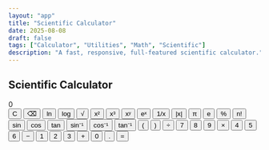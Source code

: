 ```yaml
---
layout: "app"
title: "Scientific Calculator"
date: 2025-08-08
draft: false
tags: ["Calculator", "Utilities", "Math", "Scientific"]
description: "A fast, responsive, full-featured scientific calculator."
---
```


<main class="min-vh-100 d-flex align-items-center justify-content-center">
  <div class="calc-wrap">
    <section class="card shadow-lg border-0 h-100">
      <div class="card-header bg-transparent">
        <h1 class="h4 mb-0 text-center">Scientific Calculator</h1>
      </div>
      <div class="card-body">
        <div id="display" class="calc-display" role="status" aria-live="polite" aria-atomic="true">0</div>
        <div id="keys" class="calc-grid mt-3">
          <button type="button" class="btn btn-secondary" data-action="clear">C</button>
          <button type="button" class="btn btn-secondary" data-action="backspace">⌫</button>
          <button type="button" class="btn btn-primary" data-fn="ln">ln</button>
          <button type="button" class="btn btn-primary" data-fn="log">log</button>
          <button type="button" class="btn btn-primary" data-fn="sqrt">√</button>
          <button type="button" class="btn btn-primary" data-fn="x2">x²</button>
          <button type="button" class="btn btn-primary" data-fn="x3">x³</button>
          <button type="button" class="btn btn-primary" data-fn="pow">xʸ</button>
          <button type="button" class="btn btn-primary" data-fn="exp">eˣ</button>
          <button type="button" class="btn btn-primary" data-fn="recip">1/x</button>
          <button type="button" class="btn btn-primary" data-fn="abs">|x|</button>
          <button type="button" class="btn btn-primary" data-fn="pi">π</button>
          <button type="button" class="btn btn-primary" data-fn="e">e</button>
          <button type="button" class="btn btn-primary" data-fn="percent">%</button>
          <button type="button" class="btn btn-primary" data-fn="factorial">n!</button>
          <button type="button" class="btn btn-primary" data-fn="sin">sin</button>
          <button type="button" class="btn btn-primary" data-fn="cos">cos</button>
          <button type="button" class="btn btn-primary" data-fn="tan">tan</button>
          <button type="button" class="btn btn-primary" data-fn="arcsin">sin⁻¹</button>
          <button type="button" class="btn btn-primary" data-fn="arccos">cos⁻¹</button>
          <button type="button" class="btn btn-primary" data-fn="arctan">tan⁻¹</button>
          <button type="button" class="btn btn-primary" data-op="(">(</button>
          <button type="button" class="btn btn-primary" data-op=")">)</button>
          <button type="button" class="btn btn-primary" data-op="÷">÷</button>
          <button type="button" class="btn btn-light" data-digit="7">7</button>
          <button type="button" class="btn btn-light" data-digit="8">8</button>
          <button type="button" class="btn btn-light" data-digit="9">9</button>
          <button type="button" class="btn btn-primary" data-op="×">×</button>
          <button type="button" class="btn btn-light" data-digit="4">4</button>
          <button type="button" class="btn btn-light" data-digit="5">5</button>
          <button type="button" class="btn btn-light" data-digit="6">6</button>
          <button type="button" class="btn btn-primary" data-op="-">−</button>
          <button type="button" class="btn btn-light" data-digit="1">1</button>
          <button type="button" class="btn btn-light" data-digit="2">2</button>
          <button type="button" class="btn btn-light" data-digit="3">3</button>
          <button type="button" class="btn btn-primary" data-op="+">+</button>
          <button type="button" class="btn btn-light col-span-2" data-digit="0">0</button>
          <button type="button" class="btn btn-light" data-action="dot">.</button>
          <button type="button" class="btn btn-success" data-action="equals">=</button>
        </div>
      </div>
    </section>
  </div>
</main>